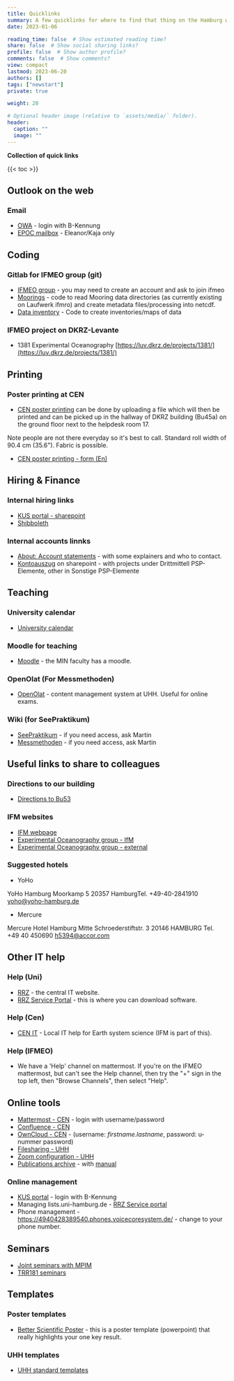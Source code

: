 ```yaml
---
title: Quicklinks
summary: A few quicklinks for where to find that thing on the Hamburg website (but with minimal explanation, so you mostly need to already know what you're looking for).
date: 2023-01-06

reading_time: false  # Show estimated reading time?
share: false  # Show social sharing links?
profile: false  # Show author profile?
comments: false  # Show comments?
view: compact
lastmod: 2023-06-20
authors: []
tags: ["newstart"]
private: true

weight: 20

# Optional header image (relative to `assets/media/` folder).
header:
  caption: ""
  image: ""
---
```



**Collection of quick links**

{{< toc >}}



## Outlook on the web


### Email
- [OWA](https://exchange.uni-hamburg.de/owa) - login with B-Kennung
- [EPOC mailbox](https://exchange.uni-hamburg.de/owa/epoc-admin@uni-hamburg.de) - Eleanor/Kaja only

## Coding

### Gitlab for IFMEO group (git)
- [IFMEO group](https://gitlab.rrz.uni-hamburg.de/ifmeo) - you may need to create an account and ask to join ifmeo
- [Moorings](https://gitlab.rrz.uni-hamburg.de/ifmeo/moorings) - code to read Mooring data directories (as currently existing on Laufwerk ifmro) and create metadata files/processing into netcdf.
- [Data inventory](https://gitlab.rrz.uni-hamburg.de/ifmeo/inventory) - Code to create inventories/maps of data

### IFMEO project on DKRZ-Levante

- 1381 Experimental Oceanography [https://luv.dkrz.de/projects/1381/](https://luv.dkrz.de/projects/1381/)


## Printing
### Poster printing at CEN
- [CEN poster printing](https://www.cen.uni-hamburg.de/en/facilities/cen-it/printing/poster.html) can be done by uploading a file which will then be printed and can be picked up in the hallway of DKRZ building (Bu45a) on the ground floor next to the helpdesk room 17.

Note people are not there everyday so it's best to call.  Standard roll width of 90.4 cm (35.6").  Fabric is possible.

- [CEN poster printing - form (En)](https://www.cen.uni-hamburg.de/en/facilities/cen-it/printing/poster/formular.html)

## Hiring & Finance

### Internal hiring links
- [KUS portal - sharepoint](https://sharepoint.uni-hamburg.de/anwendungen/personal/SitePages/Stellenbesetzungsanträge.aspx)
- [Shibboleth](http://shibboleth.b-ite.com)

### Internal accounts linnks
- [About: Account statements](https://www.kus.uni-hamburg.de/en/themen/geld-und-konto/kontoauszug/informationen-kontoauszug.html) - with some explainers and who to contact.
- [Kontoauszug](https://sharepoint.uni-hamburg.de/anwendungen/sap-berichtswesen/SitePages/Homepage.aspx) on sharepoint - with projects under Drittmittell PSP-Elemente, other in Sonstige PSP-Elemente

## Teaching

### University calendar
- [University calendar](https://www.uni-hamburg.de/en/campuscenter/studienorganisation/studienverlauf/semestertermine.html)


### Moodle for teaching
- [Moodle](https://lernen.min.uni-hamburg.de/my/) - the MIN faculty has a moodle.

### OpenOlat (For Messmethoden)
- [OpenOlat](https://www.openolat.uni-hamburg.de/dmz/) - content management system at UHH.  Useful for online exams.

### Wiki (for SeePraktikum)
- [SeePraktikum](https://wiki.cen.uni-hamburg.de/ifm/SeePrakt) - if you need access, ask Martin
- [Messmethoden](https://wiki.cen.uni-hamburg.de/ifm/MessFern_V) - if you need access, ask Martin


## Useful links to share to colleagues

### Directions to our building
- [Directions to Bu53](https://www.ifm.uni-hamburg.de/en/institute/contact-map.html) 


### IFM websites
- [IFM webpage](https://www.ifm.uni-hamburg.de/en/institute.html)
- [Experimental Oceanography group - IfM](https://www.ifm.uni-hamburg.de/en/workareas/experimental.html)
- [Experimental Oceanography group - external](https://www.ifm.uni-hamburg.de/en/workareas/experimental.html)


### Suggested hotels

- YoHo

YoHo Hamburg
Moorkamp 5
20357 HamburgTel. +49-40-2841910
yoho@yoho-hamburg.de

- Mercure

Mercure Hotel Hamburg Mitte
Schroederstiftstr. 3 
20146 HAMBURG 
Tel. +49 40 450690 
h5394@accor.com

## Other IT help

### Help (Uni)
- [RRZ](https://www.rrz.uni-hamburg.de) - the central IT website.
- [RRZ Service Portal](https://rrz-serviceportal.uni-hamburg.de) - this is where you can download software.

### Help (Cen)
- [CEN IT](https://www.cen.uni-hamburg.de/en/facilities/cen-it.html) - Local IT help for Earth system science (IFM is part of this).

### Help (IFMEO)
- We have a 'Help' channel on mattermost.  If you're on the IFMEO mattermost, but can't see the Help channel, then try the "+" sign in the top left, then "Browse Channels", then select "Help".

## Online tools
- [Mattermost - CEN](https://mattermost.cen.uni-hamburg.de/) - login with username/password
- [Confluence - CEN](https://collaboration.cen.uni-hamburg.de/) 
- [OwnCloud - CEN](https://owncloud.cen.uni-hamburg.de/) - (username: *firstname.lastname*, password: u-nummer password)
- [Filesharing - UHH](https://uhhshare.uni-hamburg.de/filr/login)
- [Zoom configuration - UHH](https://uni-hamburg.zoom.us)
- [Publications archive](https://www.edit.fis.uni-hamburg.de/) - with [manual](https://www.fdm.uni-hamburg.de/fis/manual-cris-uhh.pdf)


### Online management
- [KUS portal](https://www.kus.uni-hamburg.de/) - login with B-Kennung
- Managing lists.uni-hamburg.de - [RRZ Service portal](https://rrz-serviceportal.uni-hamburg.de)
- Phone management - https://4940428389540.phones.voicecoresystem.de/ - change to your phone number.


## Seminars

- [Joint seminars with MPIM](https://mpimet.mpg.de/en/communication/seminars)
- [TRR181 seminars](https://www.trr-energytransfers.de/events)



## Templates

### Poster templates
- [Better Scientific Poster](https://osf.io/ef53g/) - this is a poster template (powerpoint) that really highlights your one key result.  

### UHH templates
- [UHH standard templates](https://www.kus.uni-hamburg.de/themen/oeffentlichkeitsarbeit/corporate-design/vorlagen/plakate.html)
